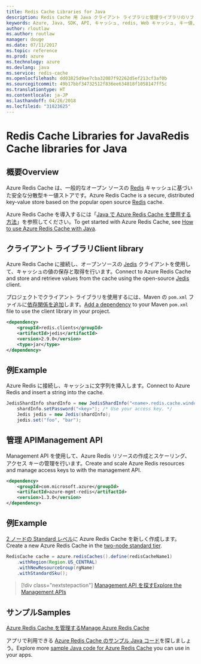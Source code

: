 ```yaml
---
title: Redis Cache Libraries for Java
description: Redis Cache 用 Java クライアント ライブラリと管理ライブラリのリファレンス ドキュメント
keywords: Azure, Java, SDK, API, キャッシュ, redis, Web キャッシュ, キー値, インメモリ
author: rloutlaw
ms.author: routlaw
manager: douge
ms.date: 07/11/2017
ms.topic: reference
ms.prod: azure
ms.technology: azure
ms.devlang: java
ms.service: redis-cache
ms.openlocfilehash: dd03825d9ae7cba32087f92262d5ef213cf3af0b
ms.sourcegitcommit: 49b17bbf34732512f836ee634818f1058147ff5c
ms.translationtype: HT
ms.contentlocale: ja-JP
ms.lasthandoff: 04/26/2018
ms.locfileid: "31823625"
---
```

# <a name="redis-cache-libraries-for-java"></a><span data-ttu-id="02d26-104">Redis Cache Libraries for Java</span><span class="sxs-lookup"><span data-stu-id="02d26-104">Redis Cache libraries for Java</span></span>

## <a name="overview"></a><span data-ttu-id="02d26-105">概要</span><span class="sxs-lookup"><span data-stu-id="02d26-105">Overview</span></span>

<span data-ttu-id="02d26-106">Azure Redis Cache は、一般的なオープン ソースの [Redis](https://redis.io/) キャッシュに基づいた安全な分散型キー値ストアです。</span><span class="sxs-lookup"><span data-stu-id="02d26-106">Azure Redis Cache is a secure, distributed key-value store based on the popular open source [Redis](https://redis.io/) cache.</span></span> 

<span data-ttu-id="02d26-107">Azure Redis Cache を導入するには「[Java で Azure Redis Cache を使用する方法](/azure/redis-cache/cache-java-get-started)」を参照してください。</span><span class="sxs-lookup"><span data-stu-id="02d26-107">To get started with Azure Redis Cache, see [How to use Azure Redis Cache with Java](/azure/redis-cache/cache-java-get-started).</span></span>

## <a name="client-library"></a><span data-ttu-id="02d26-108">クライアント ライブラリ</span><span class="sxs-lookup"><span data-stu-id="02d26-108">Client library</span></span>

<span data-ttu-id="02d26-109">Azure Redis Cache に接続し、オープンソースの [Jedis](https://github.com/xetorthio/jedis) クライアントを使用して、キャッシュの値の保存と取得を行います。</span><span class="sxs-lookup"><span data-stu-id="02d26-109">Connect to Azure Redis Cache and store and retrieve values from the cache using the open-source [Jedis](https://github.com/xetorthio/jedis) client.</span></span>  

<span data-ttu-id="02d26-110">プロジェクトでクライアント ライブラリを使用するには、Maven の `pom.xml` ファイルに[依存関係を追加](https://maven.apache.org/guides/getting-started/index.html#How_do_I_use_external_dependencies)します。</span><span class="sxs-lookup"><span data-stu-id="02d26-110">[Add a dependency](https://maven.apache.org/guides/getting-started/index.html#How_do_I_use_external_dependencies) to your Maven `pom.xml` file to use the client library in your project.</span></span>   

```XML
<dependency>
    <groupId>redis.clients</groupId>
    <artifactId>jedis</artifactId>
    <version>2.9.0</version>
    <type>jar</type>
</dependency>
```

## <a name="example"></a><span data-ttu-id="02d26-111">例</span><span class="sxs-lookup"><span data-stu-id="02d26-111">Example</span></span>

<span data-ttu-id="02d26-112">Azure Redis に接続し、キャッシュに文字列を挿入します。</span><span class="sxs-lookup"><span data-stu-id="02d26-112">Connect to Azure Redis and insert a string into the cache.</span></span>

```java
JedisShardInfo shardInfo = new JedisShardInfo("<name>.redis.cache.windows.net", 6380, useSsl);
    shardInfo.setPassword("<key>"); /* Use your access key. */
    Jedis jedis = new Jedis(shardInfo);
    jedis.set("foo", "bar");
```

## <a name="management-api"></a><span data-ttu-id="02d26-113">管理 API</span><span class="sxs-lookup"><span data-stu-id="02d26-113">Management API</span></span>

<span data-ttu-id="02d26-114">Management API を使用して、Azure Redis リソースの作成とスケーリング、アクセス キーの管理を行います。</span><span class="sxs-lookup"><span data-stu-id="02d26-114">Create and scale Azure Redis resources and manage access keys to with the management API.</span></span>

```XML
<dependency>
    <groupId>com.microsoft.azure</groupId>
    <artifactId>azure-mgmt-redis</artifactId>
    <version>1.3.0</version>
</dependency>
```

## <a name="example"></a><span data-ttu-id="02d26-115">例</span><span class="sxs-lookup"><span data-stu-id="02d26-115">Example</span></span>

<span data-ttu-id="02d26-116">[2 ノードの Standard レベル](https://azure.microsoft.com/services/cache/)に Azure Redis Cache を新しく作成します。</span><span class="sxs-lookup"><span data-stu-id="02d26-116">Create a new Azure Redis Cache in the [two-node standard tier](https://azure.microsoft.com/services/cache/).</span></span> 

```java
RedisCache cache = azure.redisCaches().define(redisCacheName1)
    .withRegion(Region.US_CENTRAL)
    .withNewResourceGroup(rgName)
    .withStandardSku();
```

> [!div class="nextstepaction"]
> [<span data-ttu-id="02d26-117">Management API を探す</span><span class="sxs-lookup"><span data-stu-id="02d26-117">Explore the Management APIs</span></span>](/java/api/overview/azure/rediscache/management)

## <a name="samples"></a><span data-ttu-id="02d26-118">サンプル</span><span class="sxs-lookup"><span data-stu-id="02d26-118">Samples</span></span>

[<span data-ttu-id="02d26-119">Azure Redis Cache を管理する</span><span class="sxs-lookup"><span data-stu-id="02d26-119">Manage Azure Redis Cache</span></span>](https://github.com/Azure-Samples/redis-java-manage-cache)   

<span data-ttu-id="02d26-120">アプリで利用できる [Azure Redis Cache のサンプル Java コード](https://azure.microsoft.com/resources/samples/?platform=java&term=redis)を探しましょう。</span><span class="sxs-lookup"><span data-stu-id="02d26-120">Explore more [sample Java code for Azure Redis Cache](https://azure.microsoft.com/resources/samples/?platform=java&term=redis) you can use in your apps.</span></span>
